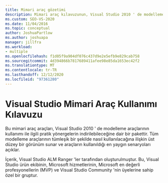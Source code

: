 ```yaml
---
title: Mimari araç gözetimi
description: Mimari araç kılavuzunun, Visual Studio 2010 ' de modelleme araçlarının kullanımı hakkında pratik bir kılavuz paketi olan nasıl indirilebileceğine öğrenin.
ms.custom: SEO-VS-2020
ms.date: 11/04/2016
ms.topic: conceptual
author: JoshuaPartlow
ms.author: joshuapa
manager: jillfra
ms.workload:
- multiple
ms.openlocfilehash: f1d05f9a904df076c437d9e2e5efb9e829cab758
ms.sourcegitcommit: 4d394866b7817689411afee98e85da1653ec42f2
ms.translationtype: MT
ms.contentlocale: tr-TR
ms.lasthandoff: 12/12/2020
ms.locfileid: "97361280"
---
```

# <a name="visual-studio-architecture-tooling-guidance"></a>Visual Studio Mimari Araç Kullanımı Kılavuzu

Bu mimari araç araçları, Visual Studio 2010 ' de modelleme araçlarının kullanımı ile ilgili pratik yönergelerin indirilebileceğine dair bir pakettir. Tüm modelleme araçlarının tümleşik bir şekilde nasıl kullanılacağına ilişkin üst düzey bir görünüm sunar ve araçların kullanıldığı en yaygın senaryoları açıklar.

İçerik, Visual Studio ALM Ranger 'ler tarafından oluşturulmuştur. Bu, Visual Studio ürün ekibinin, Microsoft hizmetlerinin, Microsoft en değerli profesyonellerin (MVP) ve Visual Studio Community 'nin üyelerine sahip özel bir gruptur.
